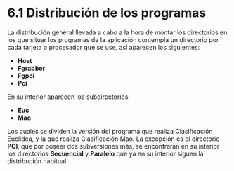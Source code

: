 # 6.1 Distribución de los programas

La distribución general llevada a cabo a la hora de montar los directorios en los que situar los programas de la aplicación contempla un directorio por cada tarjeta o procesador que se use, así aparecen los siguientes:

* **Host**
* **Fgrabber**
* **Fgpci**
* **Pci**

En su interior aparecen los subdirectorios:

* **Euc**
* **Mao**

Los cuales se dividen la versión del programa que realiza Clasificación Euclidea, y la que realiza Clasificación Mao. La excepción es el directorio **PCI**, que por poseer dos subversiones más, se encontrarán en su interior los directorios **Secuencial** y **Paralelo** que ya en su interior siguen la distribución habitual.
